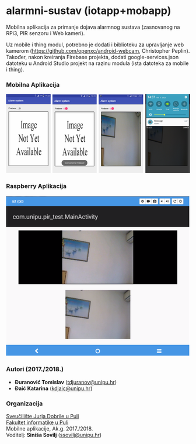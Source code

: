 # alarmni-sustav (iotapp+mobapp)
Mobilna aplikacija za primanje dojava alarmnog sustava (zasnovanog na RPi3, PIR senzoru i Web kameri).

Uz mobile i thing modul, potrebno je dodati i biblioteku za upravljanje web kamerom (https://github.com/openxc/android-webcam, Christopher Peplin).
Također, nakon kreiranja Firebase projekta, dodati google-services.json datoteku u Android Studio projekt na razinu modula (ista datoteka za mobile i thing).

### Mobilna Aplikacija
![alt text](mobapp.png)

### Raspberry Aplikacija
![alt text](rpiapp.png)

### Autori (2017./2018.)
- **Đuranović Tomislav** (tdjuranov@unipu.hr)
- **Đaić Katarina**	(kdjaic@unipu.hr)

### Organizacija
[Sveučilište Jurja Dobrile u Puli](http://www.unipu.hr/)   
[Fakultet informatike u Puli](https://fipu.unipu.hr/)  
Mobilne aplikacije, Ak.g. 2017./2018.  
Voditelj: **Siniša Sovilj** (ssovilj@unipu.hr)
